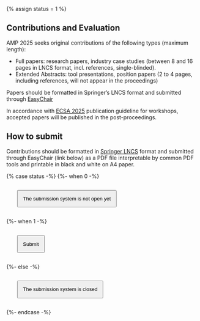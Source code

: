 {% assign status = 1 %}

Contributions and Evaluation
----------------------------
AMP 2025 seeks original contributions of the following types (maximum length):

- Full papers: research papers, industry case studies (between 8 and 16 pages in LNCS format, incl. references, single-blinded).
- Extended Abstracts: tool presentations, position papers (2 to 4 pages, including references, will not appear in the proceedings)

Papers should be formatted in Springer’s LNCS format and submitted through [EasyChair](https://easychair.org/conferences/?conf=ecsa2025)

In accordance with [ECSA 2025](https://conf.researchr.org/track/ecsa-2025/ecsa-2025-call-for-workshops) publication guideline for workshops, accepted papers will be published in the post-proceedings.

## How to submit

Contributions should be formatted in [Springer LNCS](https://www.springer.com/computer/lncs?SGWID=0-164-2-791344-0) format
and submitted through EasyChair (link below) as a PDF file interpretable by common PDF tools and printable in black and white on A4 paper.

{% case status -%}
{%- when 0 -%}
<p style="margin:2em;" class="text-center">
    <button style="padding:1em;" type="button" class="btn btn-primary btn-lg disabled">The submission system is not open yet</button>
</p>
{%- when 1 -%}
<p style="margin:2em;" class="text-center">
    <a href="https://easychair.org/conferences/?conf=ecsa2025"><button style="padding:1em;" type="button" class="btn btn-primary btn-lg">Submit</button></a>
</p>
{%- else -%}
<p style="margin:2em;" class="text-center">
    <button style="padding:1em;" type="button" class="btn btn-primary btn-lg disabled">The submission system is closed</button>
</p>
{%- endcase -%}
